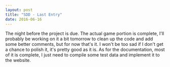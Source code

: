 ```yaml
---
layout: post
title: "SDD - Last Entry"
date: 2016-06-16
---
```

The night before the project is due. The actual game portion is complete, I'll probably be working on it a bit tomorrow to clean up the code and add some better comments, but for now that's it. I won't be too sad if I don't get a chance to polish it, it's pretty good as it is. As for the documentation, most of it is complete, I just need to compile some test data and implement it to the website. 
